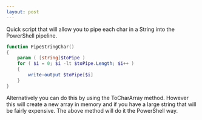 ```yaml
---
layout: post
---
```

Quick script that will allow you to pipe each char in a String into the PowerShell pipeline.

``` powershell
function PipeStringChar()
{
    param ( [string]$toPipe )
    for ( $i = 0; $i -lt $toPipe.Length; $i++ )
    {
        write-output $toPipe[$i]
    }
}
```

Alternatively you can do this by using the ToCharArray method.  However this will create a new array in memory and if you have a large string that will be fairly expensive.  The above method will do it the PowerShell way.  
